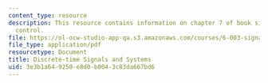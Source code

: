 ```yaml
---
content_type: resource
description: This resource contains information on chapter 7 of book signals and systems;
  control.
file: https://ol-ocw-studio-app-qa.s3.amazonaws.com/courses/6-003-signals-and-systems-fall-2011/3e3b1a649250e8d0b0043c83da667bd6_MIT6_003F11_chap7.pdf
file_type: application/pdf
resourcetype: Document
title: Discrete-time Signals and Systems
uid: 3e3b1a64-9250-e8d0-b004-3c83da667bd6
---
```

